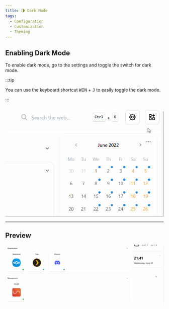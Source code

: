 ```yaml
---
title: 🌗 Dark Mode
tags:
  - Configuration
  - Customization
  - Theming
---
```


## Enabling Dark Mode

To enable dark mode, go to the settings and toggle the switch for dark mode.

:::tip

You can use the keyboard shortcut <kbd>WIN</kbd> + <kbd>J</kbd> to easily toggle the dark mode.

:::

![screen recoding of toggeling dark mode in settings](./img/customizations-dark-mode-toggle-settings.gif)

---

## Preview

![screen recording of dark mode](./img/customizations-dark-mode-toggle.gif)

